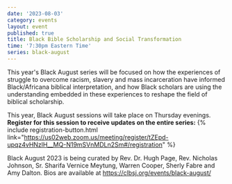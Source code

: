```yaml
---
date: '2023-08-03'
category: events
layout: event
published: true
title: Black Bible Scholarship and Social Transformation
time: '7:30pm Eastern Time'
series: black-august
---
```

This year's Black August series will be focused on how the experiences of struggle to overcome racism, slavery and mass incarceration have informed Black/Africana biblical interpretation, and how Black scholars are using the understanding embedded in these experiences to reshape the field of biblical scholarship. 

This year, Black August sessions will take place on Thursday evenings. **Register for this session to receive updates on the entire series:** {% include registration-button.html link="https://us02web.zoom.us/meeting/register/tZEpd-upqz4vHNzlH__MQ-N19mSVnMDLn2Sm#/registration" %}

Black August 2023 is being curated by Rev. Dr. Hugh Page, Rev. Nicholas Johnson, Sr. Sharifa Vernice Meytung, Warren Cooper, Sherly Fabre and Amy Dalton. Bios are available at https://clbsj.org/events/black-august/
